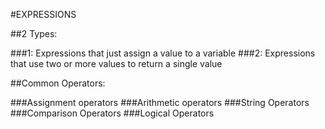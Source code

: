 #EXPRESSIONS

##2 Types:

###1: Expressions that just assign a value to a variable
###2: Expressions that use two or more values to return a single value


##Common Operators:

###Assignment operators
###Arithmetic operators
###String Operators
###Comparison Operators
###Logical Operators
